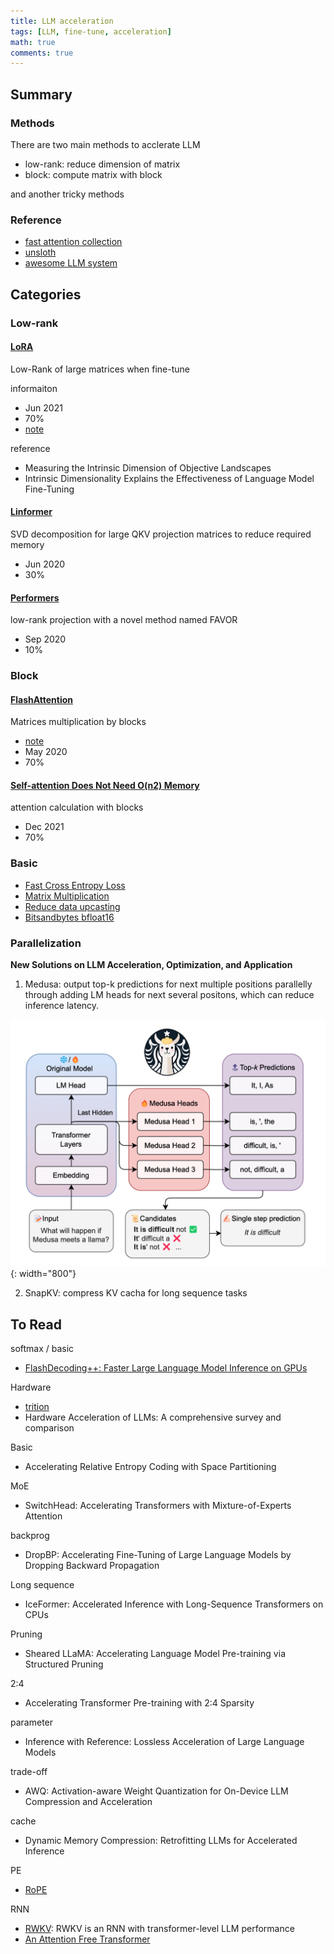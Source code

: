 ```yaml
---
title: LLM acceleration
tags: [LLM, fine-tune, acceleration]
math: true
comments: true
---
```


## Summary

### Methods

There are two main methods to acclerate LLM
+ low-rank: reduce dimension of matrix
+ block: compute matrix with block

and another tricky methods

### Reference
+ [fast attention collection](https://ben.bolte.cc/fast-attention)
+ [unsloth](https://unsloth.ai/blog/mistral-benchmark)
+ [awesome LLM system](https://github.com/galeselee/Awesome_LLM_System-PaperList)

## Categories

### Low-rank

#### [LoRA](https://arxiv.org/abs/2106.09685)

Low-Rank of large matrices when fine-tune

informaiton
+ Jun 2021
+ 70%
+ [note](https://informal.top/posts/paper-LoRA/)

reference
+ Measuring the Intrinsic Dimension of Objective Landscapes
+ Intrinsic Dimensionality Explains the Effectiveness of Language Model Fine-Tuning

#### [Linformer](https://arxiv.org/abs/2006.04768)

SVD decomposition for large QKV projection matrices to reduce required memory
+ Jun 2020
+ 30%

#### [Performers](https://arxiv.org/abs/2009.14794)

low-rank projection with a novel method named FAVOR
+ Sep 2020
+ 10%

### Block

#### [FlashAttention](https://arxiv.org/abs/2205.14135)

Matrices multiplication by blocks

+ [note](https://informal.top/posts/notes-of-FlashAttention/)
+ May 2020
+ 70%

#### [Self-attention Does Not Need O(n2) Memory](https://arxiv.org/abs/2112.05682)

attention calculation with blocks

+ Dec 2021
+ 70%

### Basic
+ [Fast Cross Entropy Loss](https://informal.top/posts/validated-example/)
+ [Matrix Multiplication](https://informal.top/posts/try-of-torchview-to-accelerate-finetune-new/)
+ [Reduce data upcasting](https://unsloth.ai/blog/mistral-benchmark)
+ [Bitsandbytes bfloat16](https://unsloth.ai/blog/mistral-benchmark)

### Parallelization

**New Solutions on LLM Acceleration, Optimization, and Application**

1) Medusa: output top-k predictions for next multiple positions parallelly through adding LM heads for next several positons, which can reduce inference latency.

![scalability](/images/2024/1112-01.png){: width="800"}

2) SnapKV: compress KV cacha for long sequence tasks


## To Read

softmax / basic
+ [FlashDecoding++: Faster Large Language Model Inference on GPUs](https://arxiv.org/abs/2311.01282)

Hardware
+ [trition](https://github.com/triton-lang/triton)
+ Hardware Acceleration of LLMs: A comprehensive survey and comparison

Basic
+ Accelerating Relative Entropy Coding with Space Partitioning

MoE
+ SwitchHead: Accelerating Transformers with Mixture-of-Experts Attention

backprog
+ DropBP: Accelerating Fine-Tuning of Large Language Models by Dropping Backward Propagation

Long sequence
+ IceFormer: Accelerated Inference with Long-Sequence Transformers on CPUs

Pruning
+ Sheared LLaMA: Accelerating Language Model Pre-training via Structured Pruning

2:4
+ Accelerating Transformer Pre-training with 2:4 Sparsity

parameter
+ Inference with Reference: Lossless Acceleration of Large Language Models

trade-off
+ AWQ: Activation-aware Weight Quantization for On-Device LLM Compression and Acceleration

cache
+ Dynamic Memory Compression: Retrofitting LLMs for Accelerated Inference

PE
+ [RoPE](https://arxiv.org/abs/2104.09864)

RNN
+ [RWKV](https://arxiv.org/abs/2404.05892): RWKV is an RNN with transformer-level LLM performance
+ [An Attention Free Transformer](https://arxiv.org/abs/2105.14103)
